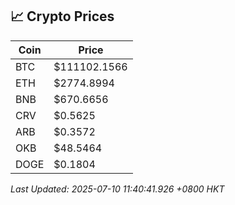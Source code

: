 ## 📈 Crypto Prices

| Coin | Price |
| ---- | ----- |
| BTC | $111102.1566 |
| ETH | $2774.8994 |
| BNB | $670.6656 |
| CRV | $0.5625 |
| ARB | $0.3572 |
| OKB | $48.5464 |
| DOGE | $0.1804 |

_Last Updated: 2025-07-10 11:40:41.926 +0800 HKT_